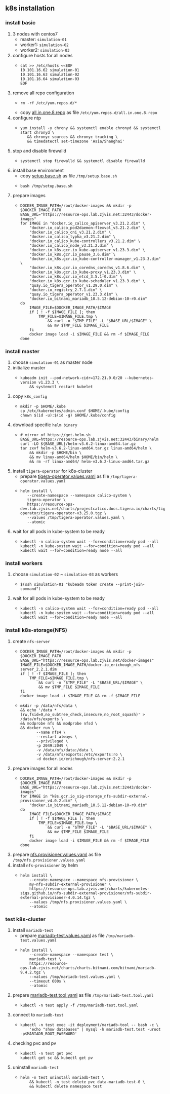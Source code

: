 ## k8s installation

### install basic
1. 3 nodes with centos7
    * master: `simulation-01`
    * worker1: `simulation-02`
    * worker2: `simulation-03`
2. configure hosts for all nodes
    * ```shell
      cat >> /etc/hosts <<EOF
      10.101.16.62 simulation-01
      10.101.16.63 simulation-02
      10.101.16.64 simulation-03
      EOF
      ```
3. remove all repo configuration
    * ```shell
      rm -rf /etc/yum.repos.d/*
      ```
    * copy [all.in.one.8.repo](resources/all.in.one.8.repo.md) as file `/etc/yum.repos.d/all.in.one.8.repo`
4. configure ntp
    * ```shell
      yum install -y chrony && systemctl enable chronyd && systemctl start chronyd \
         && chronyc sources && chronyc tracking \
         && timedatectl set-timezone 'Asia/Shanghai'
      ```
5. stop and disable firewalld
    * ```shell
      systemctl stop firewalld && systemctl disable firewalld
      ```
6. install base environment
    * copy [setup.base.sh](resources/setup.base.sh.md) as file `/tmp/setup.base.sh`
    * ```shell
      bash /tmp/setup.base.sh
      ```
7. prepare images
    * ```shell
      DOCKER_IMAGE_PATH=/root/docker-images && mkdir -p $DOCKER_IMAGE_PATH
      BASE_URL="https://resource-ops.lab.zjvis.net:32443/docker-images"
      for IMAGE in "docker.io_calico_apiserver_v3.21.2.dim" \
          "docker.io_calico_pod2daemon-flexvol_v3.21.2.dim" \
          "docker.io_calico_cni_v3.21.2.dim" \
          "docker.io_calico_typha_v3.21.2.dim" \
          "docker.io_calico_kube-controllers_v3.21.2.dim" \
          "docker.io_calico_node_v3.21.2.dim" \
          "docker.io_k8s.gcr.io_kube-apiserver_v1.23.3.dim" \
          "docker.io_k8s.gcr.io_pause_3.6.dim" \
          "docker.io_k8s.gcr.io_kube-controller-manager_v1.23.3.dim" \
          "docker.io_k8s.gcr.io_coredns_coredns_v1.8.6.dim" \
          "docker.io_k8s.gcr.io_kube-proxy_v1.23.3.dim" \
          "docker.io_k8s.gcr.io_etcd_3.5.1-0.dim" \
          "docker.io_k8s.gcr.io_kube-scheduler_v1.23.3.dim" \
          "quay.io_tigera_operator_v1.29.0.dim" \
          "docker.io_registry_2.7.1.dim" \
          "quay.io_tigera_operator_v1.23.3.dim" \
          "docker.io_bitnami_mariadb_10.5.12-debian-10-r0.dim"
      do
          IMAGE_FILE=$DOCKER_IMAGE_PATH/$IMAGE
          if [ ! -f $IMAGE_FILE ]; then
              TMP_FILE=$IMAGE_FILE.tmp \
                  && curl -o "$TMP_FILE" -L "$BASE_URL/$IMAGE" \
                  && mv $TMP_FILE $IMAGE_FILE
          fi
          docker image load -i $IMAGE_FILE && rm -f $IMAGE_FILE
      done
      ```

### install master
1. choose `simulation-01` as master node
2. initialize master
    * ```shell
      kubeadm init --pod-network-cidr=172.21.0.0/20 --kubernetes-version v1.23.3 \
          && systemctl restart kubelet
      ```
3. copy `k8s_config`
    * ```shell
      mkdir -p $HOME/.kube
      cp /etc/kubernetes/admin.conf $HOME/.kube/config
      chown $(id -u):$(id -g) $HOME/.kube/config
      ```
4. download specific `helm binary`
    * ```shell
      # mirror of https://get.helm.sh
      BASE_URL=https://resource-ops.lab.zjvis.net:32443/binary/helm
      curl -LO ${BASE_URL}/helm-v3.6.2-linux-amd64.tar.gz
      tar zxvf helm-v3.6.2-linux-amd64.tar.gz linux-amd64/helm \
          && mkdir -p $HOME/bin \
          && mv linux-amd64/helm $HOME/bin/helm \
          && rm -rf linux-amd64/ helm-v3.6.2-linux-amd64.tar.gz
      ```
5. install `tigera-operator` for k8s-cluster
    * prepare [tigera-operator.values.yaml](resources/tigera-operator.values.yaml.md) as file `/tmp/tigera-operator.values.yaml`
    * ```shell
      helm install \
         --create-namespace --namespace calico-system \
         tigera-operator \
         https://resource-ops-dev.lab.zjvis.net/charts/projectcalico.docs.tigera.io/charts/tigera-operator/tigera-operator-v3.25.0.tgz \
         --values /tmp/tigera-operator.values.yaml \
         --atomic
      ```
6. wait for all pods in kube-system to be ready
    * ```shell
      kubectl -n calico-system wait --for=condition=ready pod --all
      kubectl -n kube-system wait --for=condition=ready pod --all
      kubectl wait --for=condition=ready node --all
      ```

### install workers
1. choose `simulation-02` ~ `simulation-03` as workers
    * ```shell
      $(ssh simulation-01 "kubeadm token create --print-join-command")
      ```
2. wait for all pods in kube-system to be ready
    * ```shell
      kubectl -n calico-system wait --for=condition=ready pod --all
      kubectl -n kube-system wait --for=condition=ready pod --all
      kubectl wait --for=condition=ready node --all
      ```

### install k8s-storage(NFS)
1. create `nfs-server`
    * ```shell
      DOCKER_IMAGE_PATH=/root/docker-images && mkdir -p $DOCKER_IMAGE_PATH
      BASE_URL="https://resource-ops.lab.zjvis.net/docker-images"
      IMAGE_FILE=$DOCKER_IMAGE_PATH/docker.io_erichough_nfs-server_2.2.1.dim
      if [ ! -f $IMAGE_FILE ]; then
          TMP_FILE=$IMAGE_FILE.tmp \
              && curl -o "$TMP_FILE" -L "$BASE_URL/$IMAGE" \
              && mv $TMP_FILE $IMAGE_FILE
      fi
      docker image load -i $IMAGE_FILE && rm -f $IMAGE_FILE
      ```
    * ```shell
      mkdir -p /data/nfs/data \
      && echo '/data *(rw,fsid=0,no_subtree_check,insecure,no_root_squash)' > /data/nfs/exports \
      && modprobe nfs && modprobe nfsd \
      && docker run \
             --name nfs4 \
             --restart always \
             --privileged \
             -p 2049:2049 \
             -v /data/nfs/data:/data \
             -v /data/nfs/exports:/etc/exports:ro \
             -d docker.io/erichough/nfs-server:2.2.1
      ```
2. prepare images for all nodes
    * ```shell
      DOCKER_IMAGE_PATH=/root/docker-images && mkdir -p $DOCKER_IMAGE_PATH
      BASE_URL="https://resource-ops.lab.zjvis.net:32443/docker-images"
      for IMAGE in "k8s.gcr.io_sig-storage_nfs-subdir-external-provisioner_v4.0.2.dim" \
          "docker.io_bitnami_mariadb_10.5.12-debian-10-r0.dim"
      do
          IMAGE_FILE=$DOCKER_IMAGE_PATH/$IMAGE
          if [ ! -f $IMAGE_FILE ]; then
              TMP_FILE=$IMAGE_FILE.tmp \
                  && curl -o "$TMP_FILE" -L "$BASE_URL/$IMAGE" \
                  && mv $TMP_FILE $IMAGE_FILE
          fi
          docker image load -i $IMAGE_FILE && rm -f $IMAGE_FILE
      done
      ```
3. prepare [nfs.provisioner.values.yaml](resources/nfs.provisioner.values.yaml.md) as file `/tmp/nfs.provisioner.values.yaml`
4. install `nfs-provisioner` by helm
    * ```shell
      helm install \
          --create-namespace --namespace nfs-provisioner \
          my-nfs-subdir-external-provisioner \
          https://resource-ops.lab.zjvis.net/charts/kubernetes-sigs.github.io/nfs-subdir-external-provisioner/nfs-subdir-external-provisioner-4.0.14.tgz \
          --values /tmp/nfs.provisioner.values.yaml \
          --atomic
      ```

### test k8s-cluster
1. install `mariadb-test`
    * prepare [mariadb-test.values.yaml](resources/mariadb-test.values.yaml.md) as file `/tmp/mariadb-test.values.yaml`
    * ```shell
      helm install \
          --create-namespace --namespace test \
          mariadb-test \
          https://resource-ops.lab.zjvis.net/charts/charts.bitnami.com/bitnami/mariadb-9.4.2.tgz \
          --values /tmp/mariadb-test.values.yaml \
          --timeout 600s \
          --atomic
      ``` 
2. prepare [mariadb-test.tool.yaml](resources/mariadb-test.tool.yaml.md) as file `/tmp/mariadb-test.tool.yaml`
    * ```shell
      kubectl -n test apply -f /tmp/mariadb-test.tool.yaml
      ```
3. connect to `mariadb-test`
    * ```shell
      kubectl -n test exec -it deployment/mariadb-tool -- bash -c \
          'echo "show databases" | mysql -h mariadb-test.test -uroot -p$MARIADB_ROOT_PASSWORD'
      ```
4. checking pvc and pv
    * ```shell
      kubectl -n test get pvc
      kubectl get sc && kubectl get pv
      ```
5. uninstall `mariadb-test`
    * ```shell
      helm -n test uninstall mariadb-test \
          && kubectl -n test delete pvc data-mariadb-test-0 \
          && kubectl delete namespace test
      ```
